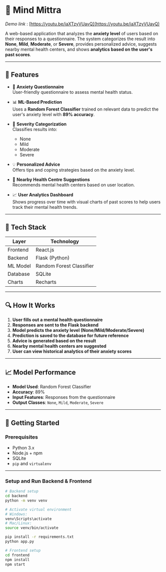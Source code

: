 # 🧠 Mind Mittra

$Demo$ $link$ : [https://youtu.be/iaXTzyVUavQ](https://youtu.be/iaXTzyVUavQ)

A web-based application that analyzes the **anxiety level** of users based on their responses to a questionnaire. The system categorizes the result into **None**, **Mild**, **Moderate**, or **Severe**, provides personalized advice, suggests nearby mental health centers, and shows **analytics based on the user's past scores**.

---

## 📌 Features

- 📝 **Anxiety Questionnaire**  
  User-friendly questionnaire to assess mental health status.

- 📊 **ML-Based Prediction**  
  Uses a **Random Forest Classifier** trained on relevant data to predict the user's anxiety level with **89% accuracy**.

- 🧾 **Severity Categorization**  
  Classifies results into:
  - None
  - Mild
  - Moderate
  - Severe

- 💡 **Personalized Advice**  
  Offers tips and coping strategies based on the anxiety level.

- 🏥 **Nearby Health Centre Suggestions**  
  Recommends mental health centers based on user location.

- 📈 **User Analytics Dashboard**  
  Shows progress over time with visual charts of past scores to help users track their mental health trends.

---

## 🧰 Tech Stack

| Layer        | Technology            |
|--------------|----------------------|
| Frontend     | React.js             |
| Backend      | Flask (Python)       |
| ML Model     | Random Forest Classifier |
| Database     | SQLite               |
| Charts       | Recharts |

---

## 🔍 How It Works

1. **User fills out a mental health questionnaire**  
2. **Responses are sent to the Flask backend**  
3. **Model predicts the anxiety level (None/Mild/Moderate/Severe)**  
4. **Prediction is saved to the database for future reference**  
5. **Advice is generated based on the result**  
6. **Nearby mental health centers are suggested**  
7. **User can view historical analytics of their anxiety scores**

---

## 📈 Model Performance

- **Model Used**: Random Forest Classifier  
- **Accuracy**: 89%  
- **Input Features**: Responses from the questionnaire  
- **Output Classes**: `None`, `Mild`, `Moderate`, `Severe`

---

## 🚀 Getting Started

### Prerequisites

- Python 3.x  
- Node.js + npm  
- SQLite  
- `pip` and `virtualenv`

---

### Setup and Run Backend & Frontend

```bash
# Backend setup
cd backend
python -m venv venv

# Activate virtual environment
# Windows:
venv\Scripts\activate
# Mac/Linux:
source venv/bin/activate

pip install -r requirements.txt
python app.py

# Frontend setup
cd frontend
npm install
npm start
